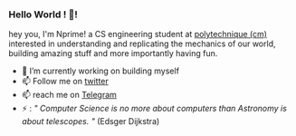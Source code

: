 ### Hello World ! 👋!



hey you, I'm Nprime! a CS engineering student at [polytechnique (cm)](https://www.polytechnique.cm) interested in understanding and replicating the mechanics of our world, building amazing stuff and more importantly having fun.

- 🔭 I’m currently working on building myself
- 📫 Follow me on [twitter](https://twitter.com/nprime496)
- 📫 reach me on [Telegram](https://t.me/nprime496)
- ⚡ : *" Computer Science is no more about computers than Astronomy is about telescopes. "* (Edsger Dijkstra)
